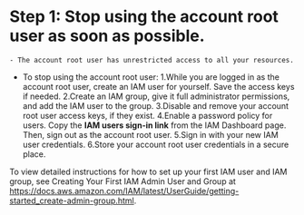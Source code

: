 # Step 1: Stop using the account root user as soon as possible.
    - The account root user has unrestricted access to all your resources.
- To stop using the account root user:
    1.While you are logged in as the account root user, create an IAM user for yourself. Save the access keys if needed.
    2.Create an IAM group, give it full administrator permissions, and add the IAM user to the group.
    3.Disable and remove your account root user access keys, if they exist.
    4.Enable a password policy for users. Copy the **IAM users sign-in link** from the IAM Dashboard page. Then, sign out as the account root user.
    5.Sign in with your new IAM user credentials. 
    6.Store your account root user credentials in a secure place. 

To view detailed instructions for how to set up your first IAM user and IAM group, see Creating Your First IAM Admin User and Group at https://docs.aws.amazon.com/IAM/latest/UserGuide/getting-started_create-admin-group.html.

